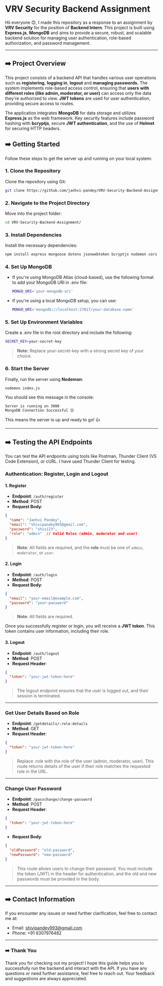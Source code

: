 # VRV Security Backend Assignment

Hii everyone 😊,
I made this repository as a response to an assignment by **VRV Security** for the position of **Backend Intern**. This project is built using **Express.js**, **MongoDB** and aims to provide a secure, robust, and scalable backend solution for managing user authentication, role-based authorization, and password management.

---

## ➡️ Project Overview
This project consists of a backend API that handles various user operations such as **registering**, **logging in**, **logout** and **managing passwords.** The system implements role-based access control, ensuring that **users with different roles (like admin, moderator, or user)** can access only the data they're authorized to view. **JWT tokens** are used for user authentication, providing secure access to routes.

The application integrates **MongoDB** for data storage and utilizes **Express.js** as the web framework. Key security features include password hashing with **bcryptjs**, secure **JWT authentication**, and the use of **Helmet** for securing HTTP headers.

## ➡️ Getting Started

Follow these steps to get the server up and running on your local system:

### 1. Clone the Repository
Clone the repository using Git:

```bash
git clone https://github.com/janhvi-pandey/VRV-Security-Backend-Assignment.git
```

### 2. Navigate to the Project Directory
Move into the project folder:

```bash
cd VRV-Security-Backend-Assignment/
```

### 3. Install Dependencies
Install the necessary dependencies:

```bash
npm install express mongoose dotenv jsonwebtoken bcryptjs nodemon cors helmet
```

### 4. Set Up MongoDB

- If you're using MongoDB Atlas (cloud-based), use the following format to add your MongoDB URI in .env file:

    ```bash
    MONGO_URI='your-mongodb-uri'
    ```

- If you're using a local MongoDB setup, you can use:

    ```bash
    MONGO_URI='mongodb://localhost:27017/your-database-name'
    ```

### 5. Set Up Environment Variables
Create a .env file in the root directory and include the following:

```bash
SECRET_KEY=your-secret-key
```
> **Note:** Replace your-secret-key with a strong secret key of your choice.

### 6. Start the Server
Finally, run the server using **Nodemon**:

```bash
nodemon index.js
```

You should see this message in the console:

```
Server is running on 3000
MongoDB Connection Successful 😊
```

This means the server is up and ready to go! 👍

---

## ➡️ Testing the API Endpoints

You can test the API endpoints using tools like Postman, Thunder Client (VS Code Extension), or cURL.
I have used Thunder Client for testing.

### Authentication: Register, Login and Logout

#### 1. Register

- **Endpoint**: `/auth/register`
- **Method**: POST
- **Request Body**:

```json
{
  "name": "Janhvi Pandey",
  "email": "shivipandey993@gmail.com",
  "password": "shivi23",
  "role": "admin"  // Valid Roles (admin, moderator and user)
}
```
> **Note**: All fields are required, and the **role** must be one of `admin`, `moderator`, or `user`.

#### 2. Login

- **Endpoint**: `/auth/login`
- **Method**: POST
- **Request Body**:

```json
{
  "email": "your-email@example.com",
  "password": "your-password"
}
```

> **Note**: All fields are required.

Once you successfully register or login, you will receive a **JWT token**. This token contains user information, including their role.

#### 3. Logout

- **Endpoint**: `/auth/logout`
- **Method**: POST
- **Request Header**:

```json
{
  "token": "your-jwt-token-here"
}

```
> The logout endpoint ensures that the user is logged out, and their session is terminated.

---

###  Get User Details Based on Role

- **Endpoint**: `/getdetails/:role-details`
- **Method**: GET
- **Request Header**:

```json
{
  "token": "your-jwt-token-here"
}

```
>Replace :role with the role of the user (admin, moderator, user). This route returns details of the user if their role matches the requested role in the URL.

---

### Change User Password

- **Endpoint**: `/passchange/change-password`
- **Method**: POST
- **Request Header**:

```json
{
  "token": "your-jwt-token-here"
}

```
- **Request Body**:

```json
{
  "oldPassword": "old-password",
  "newPassword": "new-password"
}
```

>This route allows users to change their password. You must include the token (JWT) in the header for authentication, and the old and new passwords must be provided in the body.

---

## ➡️ Contact Information

If you encounter any issues or need further clarification, feel free to contact me at:

- Email: [shivipandey993@gmail.com](mailto:shivipandey993@gmail.com)
- Phone: +91 6307976482

---

### ➡️ Thank You

Thank you for checking out my project! I hope this guide helps you to successfully run the backend and interact with the API. If you have any questions or need further assistance, feel free to reach out. Your feedback and suggestions are always appreciated.